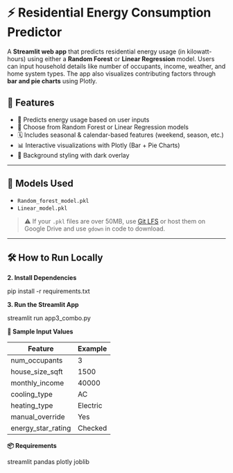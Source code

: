 # ⚡ Residential Energy Consumption Predictor

A **Streamlit web app** that predicts residential energy usage (in kilowatt-hours) using either a **Random Forest** or **Linear Regression** model. Users can input household details like number of occupants, income, weather, and home system types. The app also visualizes contributing factors through **bar and pie charts** using Plotly.

## 🌟 Features

- 🔮 Predicts energy usage based on user inputs
- 🧠 Choose from Random Forest or Linear Regression models
- 🗓️ Includes seasonal & calendar-based features (weekend, season, etc.)
- 📊 Interactive visualizations with Plotly (Bar + Pie Charts)
- 🎨 Background styling with dark overlay

---

## 🧠 Models Used

- `Random_forest_model.pkl`
- `Linear_model.pkl`

> ⚠️ If your `.pkl` files are over 50MB, use [Git LFS](https://git-lfs.github.com/) or host them on Google Drive and use `gdown` in code to download.

---

## 🛠️ How to Run Locally


**2. Install Dependencies**

pip install -r requirements.txt

**3. Run the Streamlit App**

streamlit run app3_combo.py

**🧪 Sample Input Values**

| Feature              | Example  |
| -------------------- | -------- |
| num\_occupants       | 3        |
| house\_size\_sqft    | 1500     |
| monthly\_income      | 40000    |
| cooling\_type        | AC       |
| heating\_type        | Electric |
| manual\_override     | Yes      |
| energy\_star\_rating | Checked  |

**📦 Requirements**

streamlit
pandas
plotly
joblib


